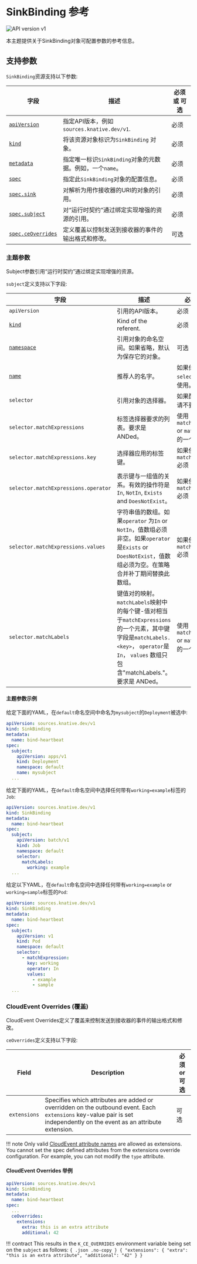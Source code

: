 # SinkBinding 参考

![API version v1](https://img.shields.io/badge/API_Version-v1-green?style=flat-square)

本主题提供关于SinkBinding对象可配置参数的参考信息。

## 支持参数

`SinkBinding`资源支持以下参数:

| 字段                                                     | 描述                                                      | 必须 或 可选 |
| -------------------------------------------------------- | --------------------------------------------------------- | ------------ |
| [`apiVersion`][kubernetes-overview]                      | 指定API版本，例如 `sources.knative.dev/v1`.               | 必须         |
| [`kind`][kubernetes-overview]                            | 将该资源对象标识为`SinkBinding` 对象。                    | 必须         |
| [`metadata`][kubernetes-overview]                        | 指定唯一标识`SinkBinding`对象的元数据。例如，一个`name`。 | 必须         |
| [`spec`][kubernetes-overview]                            | 指定此`SinkBinding`对象的配置信息。                       | 必须         |
| [`spec.sink`](../../sinks/README.md#sink-as-a-parameter) | 对解析为用作接收器的URI的对象的引用。                     | 必须         |
| [`spec.subject`](#subject-parameter)                     | 对“运行时契约”通过绑定实现增强的资源的引用。              | 必须         |
| [`spec.ceOverrides`](#cloudevent-overrides)              | 定义覆盖以控制发送到接收器的事件的输出格式和修改。        | 可选         |

### 主题参数

Subject参数引用“运行时契约”通过绑定实现增强的资源。

`subject`定义支持以下字段:

| 字段                                 | 描述                                                                                                                                                                                            | 必须 or 可选                                    |
| ------------------------------------ | ----------------------------------------------------------------------------------------------------------------------------------------------------------------------------------------------- | ----------------------------------------------- |
| `apiVersion`                         | 引用的API版本。                                                                                                                                                                                 | 必须                                            |
| [`kind`][kubernetes-kinds]           | Kind of the referent.                                                                                                                                                                           | 必须                                            |
| [`namespace`][kubernetes-namespaces] | 引用对象的命名空间。如果省略，默认为保存它的对象。                                                                                                                                              | 可选                                            |
| [`name`][kubernetes-names]           | 推荐人的名字。                                                                                                                                                                                  | 如果你配置了`selector`，请不要使用。            |
| `selector`                           | 引用对象的选择器。                                                                                                                                                                              | 如果配置了`name`，请不要使用。                  |
| `selector.matchExpressions`          | 标签选择器要求的列表。要求是 ANDed。                                                                                                                                                            | 使用`matchExpressions` or `matchLabels`中的一个 |
| `selector.matchExpressions.key`      | 选择器应用的标签键。                                                                                                                                                                            | 如果使用 `matchExpressions` 必须                |
| `selector.matchExpressions.operator` | 表示键与一组值的关系。有效的操作符是`In`, `NotIn`, `Exists` and `DoesNotExist`。                                                                                                                | 如果使用 `matchExpressions` 必须                |
| `selector.matchExpressions.values`   | 字符串值的数组。如果`operator` 为`In` or `NotIn`，值数组必须非空。如果`operator` 是`Exists` or `DoesNotExist`，值数组必须为空。在策略合并补丁期间替换此数组。                                   | 如果使用 `matchExpressions`     必须            |
| `selector.matchLabels`               | 键值对的映射。`matchLabels`映射中的每个键-值对相当于`matchExpressions`的一个元素，其中键字段是`matchLabels.<key>`， `operator`是`In`， `values` 数组只包含"matchLabels.<value>"。要求是 ANDed。 | 使用`matchExpressions` or `matchLabels`中的一个 |

#### 主题参数示例

给定下面的YAML，在`default`命名空间中命名为`mysubject`的`Deployment`被选中:

```yaml
apiVersion: sources.knative.dev/v1
kind: SinkBinding
metadata:
  name: bind-heartbeat
spec:
  subject:
    apiVersion: apps/v1
    kind: Deployment
    namespace: default
    name: mysubject
  ...
```

给定下面的YAML，在`default`命名空间中选择任何带有`working=example`标签的`Job`:

```yaml
apiVersion: sources.knative.dev/v1
kind: SinkBinding
metadata:
  name: bind-heartbeat
spec:
  subject:
    apiVersion: batch/v1
    kind: Job
    namespace: default
    selector:
      matchLabels:
        working: example
  ...
```

给定以下YAML，在`default`命名空间中选择任何带有`working=example` or `working=sample`标签的`Pod`:

```yaml
apiVersion: sources.knative.dev/v1
kind: SinkBinding
metadata:
  name: bind-heartbeat
spec:
  subject:
    apiVersion: v1
    kind: Pod
    namespace: default
    selector:
      - matchExpression:
        key: working
        operator: In
        values:
          - example
          - sample
  ...
```

### CloudEvent Overrides (覆盖)

CloudEvent Overrides定义了覆盖来控制发送到接收器的事件的输出格式和修改。

`ceOverrides`定义支持以下字段:

| Field        | Description                                                                                                                                                             | 必须 or 可选 |
| ------------ | ----------------------------------------------------------------------------------------------------------------------------------------------------------------------- | ------------ |
| `extensions` | Specifies which attributes are added or overridden on the outbound event. Each `extensions` key-value pair is set independently on the event as an attribute extension. | 可选         |

!!! note
    Only valid [CloudEvent attribute names][cloudevents-attribute-naming] are
    allowed as extensions. You cannot set the spec defined attributes from
    the extensions override configuration. For example, you can not modify the
    `type` attribute.

#### CloudEvent Overrides 举例

```yaml
apiVersion: sources.knative.dev/v1
kind: SinkBinding
metadata:
  name: bind-heartbeat
spec:
  ...
  ceOverrides:
    extensions:
      extra: this is an extra attribute
      additional: 42
```

!!! contract
    This results in the `K_CE_OVERRIDES` environment variable being set on the
    `subject` as follows:
    ```{ .json .no-copy }
    { "extensions": { "extra": "this is an extra attribute", "additional": "42" } }
    ```

[kubernetes-overview]:
  https://kubernetes.io/docs/concepts/overview/working-with-objects/kubernetes-objects/#required-fields
[kubernetes-kinds]:
  https://git.k8s.io/community/contributors/devel/sig-architecture/api-conventions.md#types-kinds
[kubernetes-names]:
  https://kubernetes.io/docs/concepts/overview/working-with-objects/names/#names
[kubernetes-namespaces]:
  https://kubernetes.io/docs/concepts/overview/working-with-objects/namespaces/
[cloudevents-attribute-naming]:
  https://github.com/cloudevents/spec/blob/v1.0.2/cloudevents/spec.md#attribute-naming-convention
